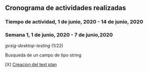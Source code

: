 ## Cronograma de actividades realizadas

### Tiempo de actividad, 1 de junio, 2020 - 14 de junio, 2020

### Semana 1, 1 de junio, 2020 - 7 de junio,2020

 *gvsig-desktop-testing* (1/22)

 Busqueda de un campo de tipo string

 [X] [Creacion del test plan](https://github.com/agomes03/gvsig-desktop-testing/tree/master/casos/HE00_herramientas/FB00_ficha_de_busqueda/CP002_1c_igual_str)
 
 